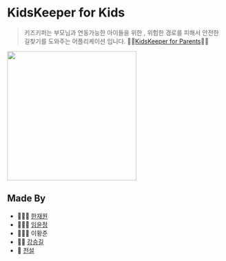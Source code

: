 # KidsKeeper for Kids

> 키즈키퍼는 부모님과 연동가능한 아이들을 위한 , 위험한 경로를 피해서 안전한 길찾기를 도와주는   어플리케이션 입니다.
🙋‍♂️[KidsKeeper for Parents](https://github.com/KidsKeeper/Parents)🙋‍♀️
<div>
<img src = "https://media.giphy.com/media/l1fOqFhIaUoBz8qGS2/giphy.gif" width ="300" >
</div>

## Made By 
 - 👩🏻‍🌾 [한재원](https://github.com/ellynhan) 
 - 👩🏻‍💻 [임윤정](https://github.com/Yj0916)
 - 👨🏻‍🎨 이황준
 - 👸🏻 [강승길](https://github.com/seunggil1)
 - 🦄 [전설](https://github.com/redundant4u)
